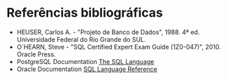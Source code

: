 # Referências bibliográficas

- HEUSER, Carlos A. - "Projeto de Banco de Dados", 1988. 4ª ed. Universidade Federal do Rio Grande do SUL.
- O`HEARN, Steve - "SQL Certified Expert Exam Guide (1Z0-047)", 2010. Oracle Press.
- PostgreSQL Documentation [The SQL Language](http://www.postgresql.org/docs/9.5/interactive/sql.html)
- Oracle Documentation [SQL Language Reference](https://docs.oracle.com/database/121/SQLRF/toc.htm)

